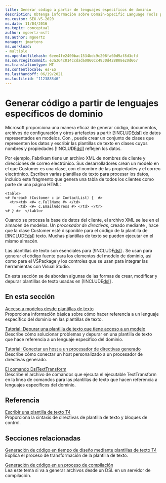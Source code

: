 ```yaml
---
title: Generar código a partir de lenguajes específicos de dominio
description: Obtenga información sobre Domain-Specific Language Tools proporciona una manera eficaz de generar código, documentos y otros artefactos a partir de datos representados en modelos.
ms.custom: SEO-VS-2020
ms.date: 11/04/2016
ms.topic: conceptual
author: mgoertz-msft
ms.author: mgoertz
manager: jmartens
ms.workload:
- multiple
ms.openlocfilehash: 6eee4fe2400bac1534bdc9c208fa60d9af8d3cfd
ms.sourcegitcommit: e3a364c014ccdada0860cc4930d428808e20d667
ms.translationtype: MT
ms.contentlocale: es-ES
ms.lasthandoff: 06/19/2021
ms.locfileid: "112388846"
---
```

# <a name="generating-code-from-a-domain-specific-language"></a>Generar código a partir de lenguajes específicos de dominio

Microsoft proporciona una manera eficaz de generar código, documentos, archivos de configuración y otros artefactos a partir [!INCLUDE[dsl](../modeling/includes/dsl_md.md)] de datos representados en modelos. Con , puede crear un conjunto de clases que representen los datos y escribir las plantillas de texto en clases cuyos nombres y propiedades [!INCLUDE[dsl](../modeling/includes/dsl_md.md)] reflejen los datos.

Por ejemplo, Fabrikam tiene un archivo XML de nombres de cliente y direcciones de correo electrónico. Sus desarrolladores crean un modelo en el que Customer es una clase, con el nombre de las propiedades y el correo electrónico. Escriben varias plantillas de texto para procesar los datos, incluido este fragmento que genera una tabla de todos los clientes como parte de una página HTML:

```
<table>
<# foreach (Customer c in ContactList) {  #>
  <tr><td> <#= c.FullName #> </td>
      <td> <#= c.EmailAddress #> </td> </tr>
<# } #>  </table>
```

Cuando se procesa la base de datos del cliente, el archivo XML se lee en el almacén de modelos. Un *procesador de directivas*, creado mediante , hace que la clase Customer esté disponible para el código de la plantilla de [!INCLUDE[dsl](../modeling/includes/dsl_md.md)] texto. Muchas plantillas de texto se pueden ejecutar en el mismo almacén.

Las plantillas de texto son esenciales para [!INCLUDE[dsl](../modeling/includes/dsl_md.md)] . Se usan para generar el código fuente para los elementos del modelo de dominio, así como para el VSPackage y los controles que se usan para integrar las herramientas con Visual Studio.

En esta sección se de abordan algunas de las formas de crear, modificar y depurar plantillas de texto usadas en [!INCLUDE[dsl](../modeling/includes/dsl_md.md)] .

## <a name="in-this-section"></a>En esta sección

[Acceso a modelos desde plantillas de texto](../modeling/accessing-models-from-text-templates.md)\
Proporciona información básica sobre cómo hacer referencia a un lenguaje específico del dominio en las plantillas de texto.

[Tutorial: Depurar una plantilla de texto que tiene acceso a un modelo](../modeling/walkthrough-debugging-a-text-template-that-accesses-a-model.md)\
Describe cómo solucionar problemas y depurar en una plantilla de texto que hace referencia a un lenguaje específico del dominio.

[Tutorial: Conectar un host a un procesador de directivas generado](../modeling/walkthrough-connecting-a-host-to-a-generated-directive-processor.md)\
Describe cómo conectar un host personalizado a un procesador de directivas generado.

[El comando DslTextTransform](../modeling/the-dsltexttransform-command.md)\
Describe el archivo de comandos que ejecuta el ejecutable TextTransform en la línea de comandos para las plantillas de texto que hacen referencia a lenguajes específicos del dominio.

## <a name="reference"></a>Referencia

[Escribir una plantilla de texto T4](../modeling/writing-a-t4-text-template.md)\
Proporciona la sintaxis de directivas de plantilla de texto y bloques de control.

## <a name="related-sections"></a>Secciones relacionadas

[Generación de código en tiempo de diseño mediante plantillas de texto T4](../modeling/design-time-code-generation-by-using-t4-text-templates.md)\
Explica el proceso de transformación de la plantilla de texto.

[Generación de código en un proceso de compilación](../modeling/code-generation-in-a-build-process.md)\
Lea este tema si va a generar archivos desde un DSL en un servidor de compilación.
